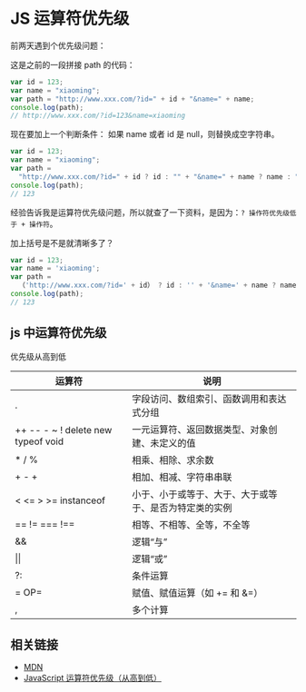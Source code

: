 # JS 运算符优先级

前两天遇到个优先级问题：

这是之前的一段拼接 path 的代码：

```js
var id = 123;
var name = "xiaoming";
var path = "http://www.xxx.com/?id=" + id + "&name=" + name;
console.log(path);
// http://www.xxx.com/?id=123&name=xiaoming
```

现在要加上一个判断条件：
如果 name 或者 id 是 null，则替换成空字符串。

```js
var id = 123;
var name = "xiaoming";
var path =
  "http://www.xxx.com/?id=" + id ? id : "" + "&name=" + name ? name : "";
console.log(path);
// 123
```

经验告诉我是运算符优先级问题，所以就查了一下资料，是因为：`? 操作符优先级低于 + 操作符`。

加上括号是不是就清晰多了？

```js
var id = 123;
var name = 'xiaoming';
var path =
  （'http://www.xxx.com/?id=' + id） ? id : '' + '&name=' + name ? name : '';
console.log(path);
// 123
```

## js 中运算符优先级

优先级从高到低

| 运算符                             | 说明                                                   |
| ---------------------------------- | ------------------------------------------------------ |
| . [](.)                            | 字段访问、数组索引、函数调用和表达式分组               |
| ++ -- - ~ ! delete new typeof void | 一元运算符、返回数据类型、对象创建、未定义的值         |
| \* / %                             | 相乘、相除、求余数                                     |
| + - +                              | 相加、相减、字符串串联                                 |
| < <= > >= instanceof               | 小于、小于或等于、大于、大于或等于、是否为特定类的实例 |
| == != === !==                      | 相等、不相等、全等，不全等                             |
| &&                                 | 逻辑“与”                                               |
| \|\|                               | 逻辑“或”                                               |
| ?:                                 | 条件运算                                               |
| = OP=                              | 赋值、赋值运算（如 += 和 &=）                          |
| ,                                  | 多个计算                                               |

## 相关链接

- [MDN](<https://msdn.microsoft.com/zh-cn/library/z3ks45k7(v=vs.94).aspx>)
- [JavaScript 运算符优先级（从高到低）](https://github.com/xhlwill/blog/issues/16)
